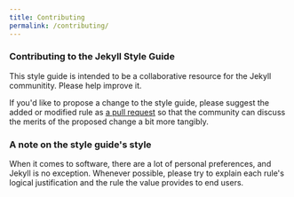 ```yaml
---
title: Contributing
permalink: /contributing/
---
```


### Contributing to the Jekyll Style Guide

This style guide is intended to be a collaborative resource for the Jekyll communitity. Please help improve it.

If you'd like to propose a change to the style guide, please suggest the added or modified rule as [a pull request](https://help.github.com/articles/creating-a-pull-request/) so that the community can discuss the merits of the proposed change a bit more tangibly.

### A note on the style guide's style

When it comes to software, there are a lot of personal preferences, and Jekyll is no exception. Whenever possible, please try to explain each rule's logical justification and the rule the value provides to end users.
